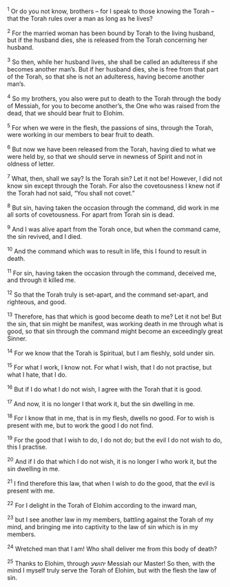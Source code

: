 <sup>1</sup> Or do you not know, brothers – for I speak to those knowing the Torah – that the Torah rules over a man as long as he lives?

<sup>2</sup> For the married woman has been bound by Torah to the living husband, but if the husband dies, she is released from the Torah concerning her husband.

<sup>3</sup> So then, while her husband lives, she shall be called an adulteress if she becomes another man’s. But if her husband dies, she is free from that part of the Torah, so that she is not an adulteress, having become another man’s.

<sup>4</sup> So my brothers, you also were put to death to the Torah through the body of Messiah, for you to become another’s, the One who was raised from the dead, that we should bear fruit to Elohim.

<sup>5</sup> For when we were in the flesh, the passions of sins, through the Torah, were working in our members to bear fruit to death.

<sup>6</sup> But now we have been released from the Torah, having died to what we were held by, so that we should serve in newness of Spirit and not in oldness of letter.

<sup>7</sup> What, then, shall we say? Is the Torah sin? Let it not be! However, I did not know sin except through the Torah. For also the covetousness I knew not if the Torah had not said, “You shall not covet.”

<sup>8</sup> But sin, having taken the occasion through the command, did work in me all sorts of covetousness. For apart from Torah sin is dead.

<sup>9</sup> And I was alive apart from the Torah once, but when the command came, the sin revived, and I died.

<sup>10</sup> And the command which was to result in life, this I found to result in death.

<sup>11</sup> For sin, having taken the occasion through the command, deceived me, and through it killed me.

<sup>12</sup> So that the Torah truly is set-apart, and the command set-apart, and righteous, and good.

<sup>13</sup> Therefore, has that which is good become death to me? Let it not be! But the sin, that sin might be manifest, was working death in me through what is good, so that sin through the command might become an exceedingly great Sinner.

<sup>14</sup> For we know that the Torah is Spiritual, but I am fleshly, sold under sin.

<sup>15</sup> For what I work, I know not. For what I wish, that I do not practise, but what I hate, that I do.

<sup>16</sup> But if I do what I do not wish, I agree with the Torah that it is good.

<sup>17</sup> And now, it is no longer I that work it, but the sin dwelling in me.

<sup>18</sup> For I know that in me, that is in my flesh, dwells no good. For to wish is present with me, but to work the good I do not find.

<sup>19</sup> For the good that I wish to do, I do not do; but the evil I do not wish to do, this I practise.

<sup>20</sup> And if I do that which I do not wish, it is no longer I who work it, but the sin dwelling in me.

<sup>21</sup> I find therefore this law, that when I wish to do the good, that the evil is present with me.

<sup>22</sup> For I delight in the Torah of Elohim according to the inward man,

<sup>23</sup> but I see another law in my members, battling against the Torah of my mind, and bringing me into captivity to the law of sin which is in my members.

<sup>24</sup> Wretched man that I am! Who shall deliver me from this body of death?

<sup>25</sup> Thanks to Elohim, through יהושע Messiah our Master! So then, with the mind I myself truly serve the Torah of Elohim, but with the flesh the law of sin.

